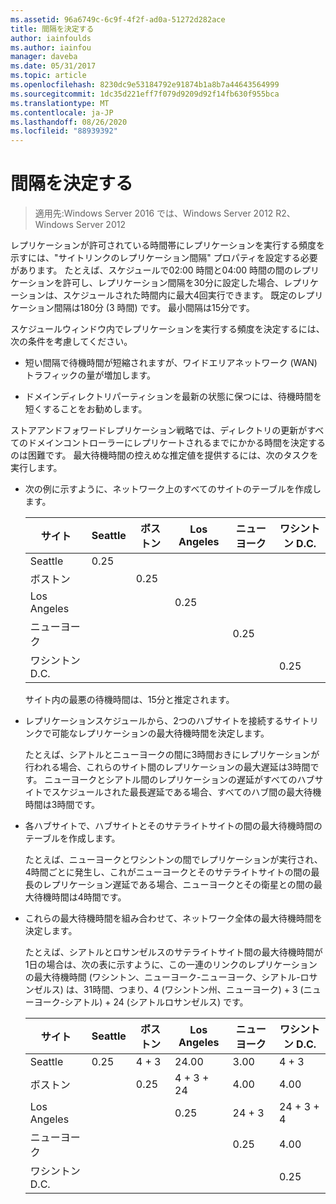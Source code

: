 ```yaml
---
ms.assetid: 96a6749c-6c9f-4f2f-ad0a-51272d282ace
title: 間隔を決定する
author: iainfoulds
ms.author: iainfou
manager: daveba
ms.date: 05/31/2017
ms.topic: article
ms.openlocfilehash: 8230dc9e53184792e91874b1a8b7a44643564999
ms.sourcegitcommit: 1dc35d221eff7f079d9209d92f14fb630f955bca
ms.translationtype: MT
ms.contentlocale: ja-JP
ms.lasthandoff: 08/26/2020
ms.locfileid: "88939392"
---
```

# <a name="determining-the-interval"></a>間隔を決定する

>適用先:Windows Server 2016 では、Windows Server 2012 R2、Windows Server 2012

レプリケーションが許可されている時間帯にレプリケーションを実行する頻度を示すには、"サイトリンクのレプリケーション間隔" プロパティを設定する必要があります。 たとえば、スケジュールで02:00 時間と04:00 時間の間のレプリケーションを許可し、レプリケーション間隔を30分に設定した場合、レプリケーションは、スケジュールされた時間内に最大4回実行できます。 既定のレプリケーション間隔は180分 (3 時間) です。 最小間隔は15分です。

スケジュールウィンドウ内でレプリケーションを実行する頻度を決定するには、次の条件を考慮してください。

-   短い間隔で待機時間が短縮されますが、ワイドエリアネットワーク (WAN) トラフィックの量が増加します。

-   ドメインディレクトリパーティションを最新の状態に保つには、待機時間を短くすることをお勧めします。

ストアアンドフォワードレプリケーション戦略では、ディレクトリの更新がすべてのドメインコントローラーにレプリケートされるまでにかかる時間を決定するのは困難です。 最大待機時間の控えめな推定値を提供するには、次のタスクを実行します。

-   次の例に示すように、ネットワーク上のすべてのサイトのテーブルを作成します。

    |サイト|Seattle|ボストン|Los Angeles|ニューヨーク|ワシントン D.C.|
    |---------|-----------|----------|---------------|------------|--------------------|
    |Seattle|0.25|||||
    |ボストン||0.25||||
    |Los Angeles|||0.25|||
    |ニューヨーク||||0.25||
    |ワシントン D.C.|||||0.25|

    サイト内の最悪の待機時間は、15分と推定されます。

-   レプリケーションスケジュールから、2つのハブサイトを接続するサイトリンクで可能なレプリケーションの最大待機時間を決定します。

    たとえば、シアトルとニューヨークの間に3時間おきにレプリケーションが行われる場合、これらのサイト間のレプリケーションの最大遅延は3時間です。 ニューヨークとシアトル間のレプリケーションの遅延がすべてのハブサイトでスケジュールされた最長遅延である場合、すべてのハブ間の最大待機時間は3時間です。

-   各ハブサイトで、ハブサイトとそのサテライトサイトの間の最大待機時間のテーブルを作成します。

    たとえば、ニューヨークとワシントンの間でレプリケーションが実行され、4時間ごとに発生し、これがニューヨークとそのサテライトサイトの間の最長のレプリケーション遅延である場合、ニューヨークとその衛星との間の最大待機時間は4時間です。

-   これらの最大待機時間を組み合わせて、ネットワーク全体の最大待機時間を決定します。

    たとえば、シアトルとロサンゼルスのサテライトサイト間の最大待機時間が1日の場合は、次の表に示すように、この一連のリンクのレプリケーションの最大待機時間 (ワシントン、ニューヨーク-ニューヨーク、シアトル-ロサンゼルス) は、31時間、つまり、4 (ワシントン州、ニューヨーク) + 3 (ニューヨーク-シアトル) + 24 (シアトルロサンゼルス) です。

    |サイト|Seattle|ボストン|Los Angeles|ニューヨーク|ワシントン D.C.|
    |---------|-----------|----------|---------------|------------|--------------------|
    |Seattle|0.25|4 + 3|24.00|3.00|4 + 3|
    |ボストン||0.25|4 + 3 + 24|4.00|4.00|
    |Los Angeles|||0.25|24 + 3|24 + 3 + 4|
    |ニューヨーク||||0.25|4.00|
    |ワシントン D.C.|||||0.25|




